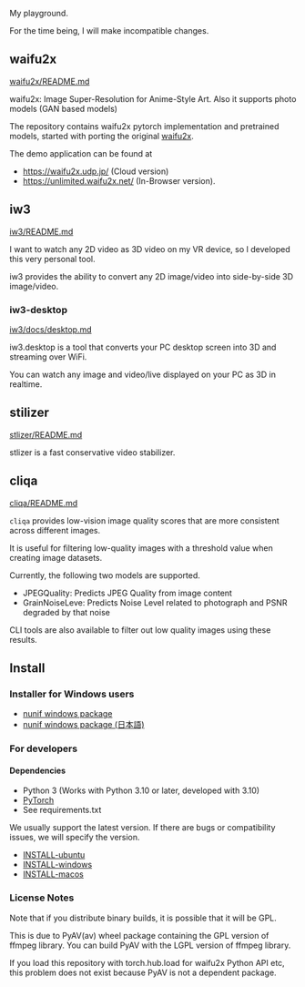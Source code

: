 My playground.

For the time being, I will make incompatible changes.

## waifu2x

[waifu2x/README.md](./waifu2x/README.md)

waifu2x: Image Super-Resolution for Anime-Style Art. Also it supports photo models (GAN based models)

The repository contains waifu2x pytorch implementation and pretrained models, started with porting the original [waifu2x](https://github.com/nagadomi/waifu2x).

The demo application can be found at
- https://waifu2x.udp.jp/ (Cloud version)
- https://unlimited.waifu2x.net/ (In-Browser version).

## iw3

[iw3/README.md](./iw3/README.md)

I want to watch any 2D video as 3D video on my VR device, so I developed this very personal tool.

iw3 provides the ability to convert any 2D image/video into side-by-side 3D image/video.

### iw3-desktop

[iw3/docs/desktop.md](./iw3/docs/desktop.md)

iw3.desktop is a tool that converts your PC desktop screen into 3D and streaming over WiFi.

You can watch any image and video/live displayed on your PC as 3D in realtime.

## stilizer

[stlizer/README.md](./stlizer/README.md)

stlizer is a fast conservative video stabilizer.

## cliqa

[cliqa/README.md](./cliqa/README.md)

`cliqa` provides low-vision image quality scores that are more consistent across different images.

It is useful for filtering low-quality images with a threshold value when creating image datasets.

Currently, the following two models are supported.

- JPEGQuality: Predicts JPEG Quality from image content
- GrainNoiseLeve: Predicts Noise Level related to photograph and PSNR degraded by that noise

CLI tools are also available to filter out low quality images using these results.

## Install

### Installer for Windows users

- [nunif windows package](windows_package/docs/README.md)
- [nunif windows package (日本語)](windows_package/docs/README_ja.md)

### For developers

#### Dependencies

- Python 3 (Works with Python 3.10 or later, developed with 3.10)
- [PyTorch](https://pytorch.org/get-started/locally/)
- See requirements.txt

We usually support the latest version. If there are bugs or compatibility issues, we will specify the version.

- [INSTALL-ubuntu](INSTALL-ubuntu.md)
- [INSTALL-windows](INSTALL-windows.md)
- [INSTALL-macos](INSTALL-macos.md)


### License Notes

Note that if you distribute binary builds, it is possible that it will be GPL.

This is due to PyAV(av) wheel package containing the GPL version of ffmpeg library.
You can build PyAV with the LGPL version of ffmpeg library.

If you load this repository with torch.hub.load for waifu2x Python API etc, this problem does not exist because PyAV is not a dependent package.
